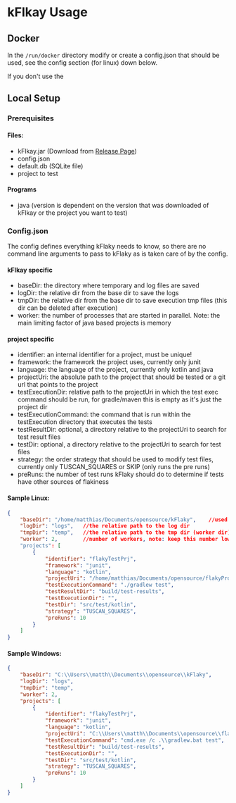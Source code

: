 # kFlkay Usage

## Docker

In the `/run/docker` directory modify or create a config.json that should be used, see the config section (for linux)
down below.

If you don't use the 

## Local Setup

### Prerequisites

#### Files:

- kFlkay.jar    (Download from [Release Page](https://github.com/12rcu/kFlaky/releases))
- config.json
- default.db    (SQLite file)
- project to test

#### Programs

- java (version is dependent on the version that was downloaded of kFlkay or the project you want to test)

### Config.json

The config defines everything kFlaky needs to know, so there are no command line arguments to pass to kFlaky as
is taken care of by the config.

#### kFlkay specific

- baseDir: the directory where temporary and log files are saved
- logDir: the relative dir from the base dir to save the logs
- tmpDir: the relative dir from the base dir to save execution tmp files (this dir can be deleted after execution)
- worker: the number of processes that are started in parallel. Note: the main limiting factor of java based projects is memory

#### project specific

- identifier: an internal identifier for a project, must be unique!
- framework: the framework the project uses, currently only junit
- language: the language of the project, currently only kotlin and java
- projectUri: the absolute path to the project that should be tested or a git url that points to the project
- testExecutionDir: relative path to the projectUri in which the test exec command should be run, for gradle/maven this is empty as it's just the project dir
- testExecutionCommand: the command that is run within the testExecution directory that executes the tests
- testResultDir: optional, a directory relative to the projectUri to search for test result files
- testDir: optional, a directory relative to the projectUri to search for test files
- strategy: the order strategy that should be used to modify test files, currently only TUSCAN_SQUARES or SKIP (only runs the pre runs)
- preRuns: the number of test runs kFlaky should do to determine if tests have other sources of flakiness


#### Sample Linux:

```json
{
    "baseDir": "/home/matthias/Documents/opensource/kFlaky",    //used as base dir for log dir and temp dir
    "logDir": "logs",   //the relative path to the log dir
    "tmpDir": "temp",   //the relative path to the tmp dir (worker dir)
    "worker": 2,        //number of workers, note: keep this number low as the main resource that is used for java projects is memory and not CPU
    "projects": [
        {
            "identifier": "flakyTestPrj",                                                           //identifier for the databse
            "framework": "junit",                                                                   //framework currently only jUnit is supported
            "language": "kotlin",                                                                   //language, java and kotlin is supported
            "projectUri": "/home/matthias/Documents/opensource/flakyProjects/FlakyTestProject",    //the absolute path to the project
            "testExecutionCommand": "./gradlew test",                                               //command to execute tests
            "testResultDir": "build/test-results",                                                  //the test reulsts dir (can be empty, seaching for these files happens then in the entiere project)
            "testExecutionDir": "",                                                                 //for gradle this is just the project root dir
            "testDir": "src/test/kotlin",                                                           //if empty will search in entiere project
            "strategy": "TUSCAN_SQUARES",                                                           //test order strategy (currently only TUSCAN_SQUARES)
            "preRuns": 10                                                                           //runs to determin if a test is flaky but not OD flaky
        }
    ]
}
```

#### Sample Windows:

```json
{
    "baseDir": "C:\\Users\\matth\\Documents\\opensource\\kFlaky",
    "logDir": "logs",
    "tmpDir": "temp",
    "worker": 2,
    "projects": [
        {
            "identifier": "flakyTestPrj",
            "framework": "junit",
            "language": "kotlin",
            "projectUri": "C:\\Users\\matth\\Documents\\opensource\\flakyTest",
            "testExecutionCommand": "cmd.exe /c .\\gradlew.bat test",
            "testResultDir": "build/test-results",
            "testExecutionDir": "",
            "testDir": "src/test/kotlin",
            "strategy": "TUSCAN_SQUARES",
            "preRuns": 10
        }
    ]
}
```